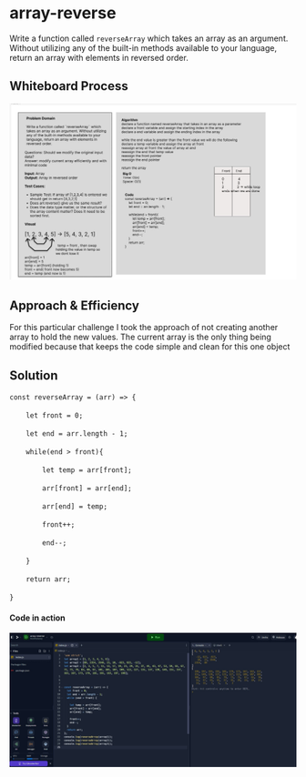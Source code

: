 # array-reverse
Write a function called `reverseArray` which takes an array as an argument. Without utilizing any of the built-in methods available to your language, return an array with elements in reversed order.

## Whiteboard Process
![image](../assets/array-reverse.jpg)

## Approach & Efficiency

For this particular challenge I took the approach of not creating another array to hold the new values. The current array is the only thing being modified because that keeps the code simple and clean for this one object
<!-- What approach did you take? Why? What is the Big O space/time for this approach? -->

## Solution
```
const reverseArray = (arr) => {

	let front = 0;

	let end = arr.length - 1;

	while(end > front){

		let temp = arr[front];

		arr[front] = arr[end];

		arr[end] = temp;

		front++;

		end--;

	}

	return arr;

}

```

#### Code in action
![image](../assets/array-reverse%20test.jpg)

<!-- Show how to run your code, and examples of it in action -->
